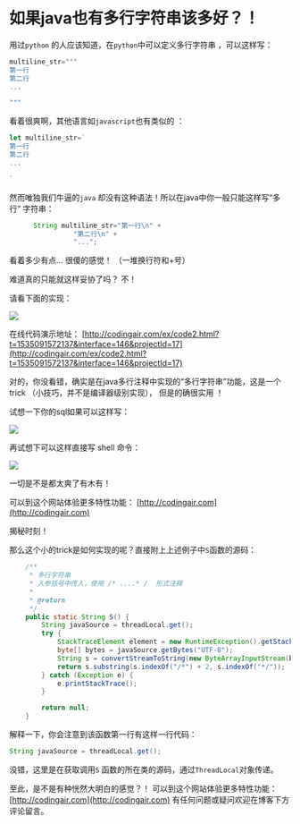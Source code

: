 # 如果java也有多行字符串该多好？！

用过`python` 的人应该知道，在`python`中可以定义多行字符串 ，可以这样写：

```python
multiline_str="""
第一行
第二行
...

"""
```


看着很爽啊，其他语言如`javascript`也有类似的 ：

```javascript
let multiline_str=`
第一行
第二行
...

`
```



然而唯独我们牛逼的`java` 却没有这种语法！所以在java中你一般只能这样写“多行” 字符串：

```java
      String multiline_str="第一行\n" +
                "第二行\n" +
                "...";

```

看着多少有点...   很傻的感觉！ （一堆换行符和+号）



难道真的只能就这样妥协了吗？ 不！

请看下面的实现：

![](/wp-content/uploads/2018/09/java多行字符串演示.gif)



在线代码演示地址： [http://codingair.com/ex/code2.html?t=1535091572137&interface=146&projectId=17](http://codingair.com/ex/code2.html?t=1535091572137&interface=146&projectId=17)



对的，你没看错，确实是在java多行注释中实现的“多行字符串”功能，这是一个trick （小技巧，并不是编译器级别实现）， 但是的确很实用 ！

试想一下你的sql如果可以这样写：

![](/wp-content/uploads/2018/09/WX20180909-180500@2x.png)



再试想下可以这样直接写 shell 命令：

![](/wp-content/uploads/2018/09/WX20180909-180701@2x.png)



一切是不是都太爽了有木有！

可以到这个网站体验更多特性功能： [http://codingair.com](http://codingair.com)



揭秘时刻！

那么这个小的trick是如何实现的呢？直接附上上述例子中`S`函数的源码：

```java
	/**
     * 多行字符串
     * 入参括号中传入，使用 /* ....* /  形式注释
     *
     * @return
     */
    public static String S() {
        String javaSource = threadLocal.get();
        try {
            StackTraceElement element = new RuntimeException().getStackTrace()[1];
            byte[] bytes = javaSource.getBytes("UTF-8");
            String s = convertStreamToString(new ByteArrayInputStream(bytes, 0, bytes.length), element.getLineNumber());
            return s.substring(s.indexOf("/*") + 2, s.indexOf("*/"));
        } catch (Exception e) {
            e.printStackTrace();
        }

        return null;
    }
```



解释一下，你会注意到该函数第一行有这样一行代码：

```java
String javaSource = threadLocal.get();
```

没错，这里是在获取调用`S` 函数的所在类的源码，通过`ThreadLocal`对象传递。



至此，是不是有种恍然大明白的感觉？！ 可以到这个网站体验更多特性功能： [http://codingair.com](http://codingair.com) 有任何问题或疑问欢迎在博客下方评论留言。









